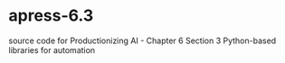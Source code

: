 # apress-6.3
source code for Productionizing AI - Chapter 6 Section 3 Python-based libraries for automation
